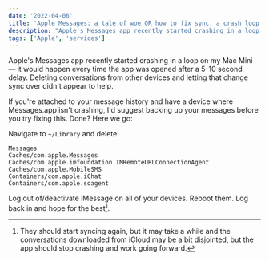 ```yaml
---
date: '2022-04-06'
title: 'Apple Messages: a tale of woe OR how to fix sync, a crash loop and accept data loss'
description: "Apple's Messages app recently started crashing in a loop on my Mac Mini — it would happen every time the app was opened after a 5-10 second delay. Deleting conversations from other devices and letting that change sync over didn't appear to help."
tags: ['Apple', 'services']
---
```


Apple's Messages app recently started crashing in a loop on my Mac Mini — it would happen every time the app was opened after a 5-10 second delay. Deleting conversations from other devices and letting that change sync over didn't appear to help.<!-- excerpt -->

If you're attached to your message history and have a device where Messages.app isn't crashing, I'd suggest backing up your messages before you try fixing this. Done? Here we go:

Navigate to `~/Library` and delete:

```plaintext
Messages
Caches/com.apple.Messages
Caches/com.apple.imfoundation.IMRemoteURLConnectionAgent
Caches/com.apple.MobileSMS
Containers/com.apple.iChat
Containers/com.apple.soagent
```

Log out of/deactivate iMessage on all of your devices. Reboot them. Log back in and hope for the best[^1].

[^1]: They should start syncing again, but it may take a while and the conversations downloaded from iCloud may be a bit disjointed, but the app should stop crashing and work going forward.
